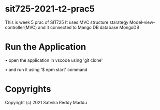 # sit725-2021-t2-prac5
This is week 5 prac of SIT725
It uses MVC structure starategy Model-view-controller(MVC)
and it connected to Mango DB database MongoDB

# Run the Application
• open the application in vscode using 'git clone'

• and run it using '$ npm start' command

# Copyrights
Copyright (c) 2021 Satvika Reddy Maddu
